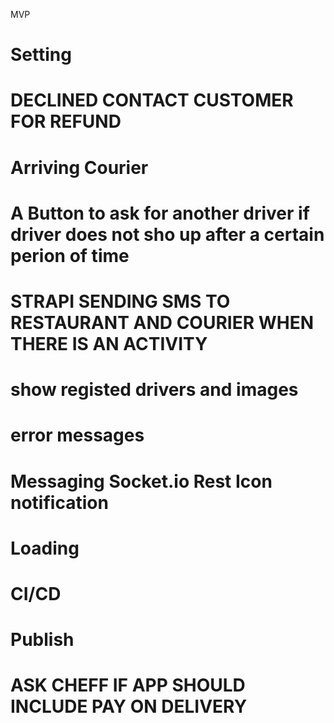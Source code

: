 MVP

# Setting

# DECLINED CONTACT CUSTOMER FOR REFUND

# Arriving Courier

# A Button to ask for another driver if driver does not sho up after a certain perion of time

# STRAPI SENDING SMS TO RESTAURANT AND COURIER WHEN THERE IS AN ACTIVITY

# show registed drivers and images

# error messages

# Messaging Socket.io Rest Icon notification

# Loading

# CI/CD

# Publish

# ASK CHEFF IF APP SHOULD INCLUDE PAY ON DELIVERY
